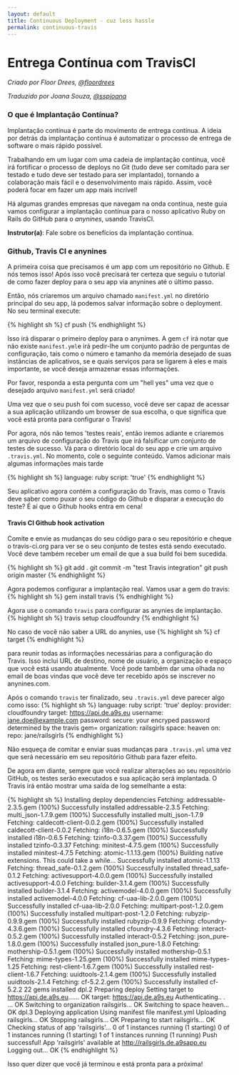 ```yaml
---
layout: default
title: Continuous Deployment - cuz less hassle
permalink: continuous-travis
---
```


# Entrega Contínua com TravisCI

*Criado por Floor Drees, [@floordrees](https://twitter.com/floordrees)*

*Traduzido por Joana Souza, [@sspjoana](https://twitter.com/sspjoana)*

### O que é Implantação Contínua?

<!--
N.T.: Existe diferença entre, conforme "Continuous Integration",
  "Continuous Delivery" e "Continuous Deployment" http://stackoverflow.com/questions/28608015/continuous-integration-vs-continuous-delivery-vs-continuous-deployment
  Creio que tende a ser interessante essa tradução ser revisada
  por pessoa que trabalhe focada na área, para ter certeza de que
é tecnicamente precisa. (@fititnt, 2016-10-08 23:01)
  N.T.: Vou assumir, com ajuda da tradução da documentação oficial da AWS
  de https://aws.amazon.com/devops/continuous-delivery/?nc1=h_ls e
  https://aws.amazon.com/pt/devops/continuous-delivery/ que:
  Continuous Integration = Integração Contínua
  Continuous Delivery = Entrega Contínua
  Continuous Deployment = Implantação Contínua
  Se estas afirmações estiverem erradas, o texto deverá ser revisto
(@fititnt, 2016-10-08 23:13)
  N.T.: Vou usar o neologismo "commitado" por "committed", tal qual usaria
  "commit" em inglês" (@fititnt, 2016-10-08 23:23)
  N.T.: Todos os termos que deveriam ser lidos em inglês, recomendo adição
  do atributo lang="en", conforme especificação de como lidar com
  internacionalização de documentos HTML. Recomendo a leitura em
  http://i18n-html-tech-lang.pt.webiwg.org/ (@fititnt, 2016-10-08 23:36)
  -->

Implantação contínua é parte do movimento de entrega contínua. A ideia por detrás da implantação contínua é automatizar o processo de entrega de software o mais rápido possível.

Trabalhando em um lugar com uma cadeia de implantação contínua, você irá fortificar o processo de deploys no Git (tudo deve ser comitado para ser testado e tudo deve ser testado para ser implantado), tornando a colaboração mais fácil e o desenvolvimento mais rápido. Assim, você poderá focar em fazer um app mais incrível!

Há algumas grandes empresas que navegam na onda contínua, neste guia vamos configurar a implantação contínua para o nosso aplicativo Ruby on Rails do GitHub para o *anynines*, usando TravisCI.

__Instrutor(a)__: Fale sobre os benefícios da implantação contínua.

### Github, Travis CI e anynines

A primeira coisa que precisamos é um app com um repositório no Github. E nós temos isso! Após isso você precisará ter certeza que seguiu o tutorial de como fazer deploy para o seu app via anynines até o último passo.

Então, nós criaremos um arquivo chamado `manifest.yml` no diretório principal do seu app, lá podemos salvar informação sobre o deployment. No seu terminal execute:

{% highlight sh %}
cf push
{% endhighlight %}

Isso irá disparar o primeiro deploy para o anynimes. A gem `cf` irá notar que não existe `manifest.yml`e irá pedir-lhe um conjunto  padrão de perguntas de configuração, tais como o número e tamanho da memória desejado de suas instâncias de aplicativos, se e quais serviços para se ligarem à eles e mais importante, se você deseja armazenar essas informações.

Por favor, responda a esta pergunta com um "hell yes" uma vez que o desejado arquivo `manifest.yml` será criado!

Uma vez que o seu push foi com sucesso, você deve ser capaz de acessar a sua aplicação utilizando um browser de sua escolha, o que significa que você está pronta para configurar o Travis!

Por agora, nós não temos 'testes reais', então iremos adiante e criaremos um arquivo de configuração do Travis que irá falsificar um conjunto de testes de sucesso. Vá para o diretório local do seu app e crie um arquivo ``.travis.yml``. No momento, cole o seguinte conteúdo. Vamos adicionar mais algumas informações mais tarde

{% highlight sh %}
language: ruby
script: 'true'
{% endhighlight %}

Seu aplicativo agora contém a configuração do Travis, mas como o Travis deve saber como puxar o seu código do Github e disparar a execução do teste? É aí que o Github hooks entra em cena!

#### Travis CI Github hook activation

Comite e envie as mudanças do seu código para o seu repositório e cheque o travis-ci.org para ver se o seu conjunto de testes está sendo executado. Você deve também receber um email de que a sua build foi bem sucedida.

{% highlight sh %}
git add .
git commit -m "test Travis integration"
git push origin master
{% endhighlight %}

Agora podemos configurar a implantação real.
Vamos usar a gem do travis:
{% highlight sh %}
gem install travis
{% endhighlight %}

Agora use o comando `travis` para configurar as anynies de implantação.
{% highlight sh %}
travis setup cloudfoundry
{% endhighlight %}

No caso de você não saber a URL do anynies, use
{% highlight sh %}
cf target
{% endhighlight %}

para reunir todas as informações necessárias para a configuração do Travis. Isso inclui URL de destino, nome de usuário, a organização e espaço que você está usando atualmente. Você pode também dar uma olhada no email de boas vindas que você deve ter recebido após se inscrever no anynines.com.

Após o comando `travis` ter finalizado, seu ``.travis.yml`` deve parecer algo como isso:
{% highlight sh %}
language: ruby
script: 'true'
deploy:
  provider: cloudfoundry
  target: https://api.de.a9s.eu
  username: jane.doe@example.com
  password:
    secure: your encryped password determined by the travis gem=
  organization: railsgirls
  space: heaven
  on:
    repo: jane/railsgirls
{% endhighlight %}

Não esqueça de comitar e enviar suas mudanças para ``.travis.yml`` uma vez que será necessário em seu repositório Github para fazer efeito.

De agora em diante, sempre que você realizar alterações ao seu repositório GitHub, os testes serão executados e sua aplicação será implantada. O Travis irá então mostrar uma saída de log semelhante a esta:

{% highlight sh %}
Installing deploy dependencies
Fetching: addressable-2.3.5.gem (100%)
Successfully installed addressable-2.3.5
Fetching: multi_json-1.7.9.gem (100%)
Successfully installed multi_json-1.7.9
Fetching: caldecott-client-0.0.2.gem (100%)
Successfully installed caldecott-client-0.0.2
Fetching: i18n-0.6.5.gem (100%)
Successfully installed i18n-0.6.5
Fetching: tzinfo-0.3.37.gem (100%)
Successfully installed tzinfo-0.3.37
Fetching: minitest-4.7.5.gem (100%)
Successfully installed minitest-4.7.5
Fetching: atomic-1.1.13.gem (100%)
Building native extensions.  This could take a while...
Successfully installed atomic-1.1.13
Fetching: thread_safe-0.1.2.gem (100%)
Successfully installed thread_safe-0.1.2
Fetching: activesupport-4.0.0.gem (100%)
Successfully installed activesupport-4.0.0
Fetching: builder-3.1.4.gem (100%)
Successfully installed builder-3.1.4
Fetching: activemodel-4.0.0.gem (100%)
Successfully installed activemodel-4.0.0
Fetching: cf-uaa-lib-2.0.0.gem (100%)
Successfully installed cf-uaa-lib-2.0.0
Fetching: multipart-post-1.2.0.gem (100%)
Successfully installed multipart-post-1.2.0
Fetching: rubyzip-0.9.9.gem (100%)
Successfully installed rubyzip-0.9.9
Fetching: cfoundry-4.3.6.gem (100%)
Successfully installed cfoundry-4.3.6
Fetching: interact-0.5.2.gem (100%)
Successfully installed interact-0.5.2
Fetching: json_pure-1.8.0.gem (100%)
Successfully installed json_pure-1.8.0
Fetching: mothership-0.5.1.gem (100%)
Successfully installed mothership-0.5.1
Fetching: mime-types-1.25.gem (100%)
Successfully installed mime-types-1.25
Fetching: rest-client-1.6.7.gem (100%)
Successfully installed rest-client-1.6.7
Fetching: uuidtools-2.1.4.gem (100%)
Successfully installed uuidtools-2.1.4
Fetching: cf-5.2.2.gem (100%)
Successfully installed cf-5.2.2
22 gems installed
dpl.2
Preparing deploy
Setting target to https://api.de.a9s.eu...... OK
target: https://api.de.a9s.eu
Authenticating.. .  ... OK
Switching to organization railsgirls... OK
Switching to space heaven... OK
dpl.3
Deploying application
Using manifest file manifest.yml
Uploading railsgirls... OK
Stopping railsgirls... OK
Preparing to start railsgirls... OK
Checking status of app 'railsgirls'...
  0 of 1 instances running (1 starting)
  0 of 1 instances running (1 starting)
  1 of 1 instances running (1 running)
Push successful! App 'railsgirls' available at http://railsgirls.de.a9sapp.eu
Logging out... OK
{% endhighlight %}

Isso quer dizer que você já terminou e está pronta para a próxima!
